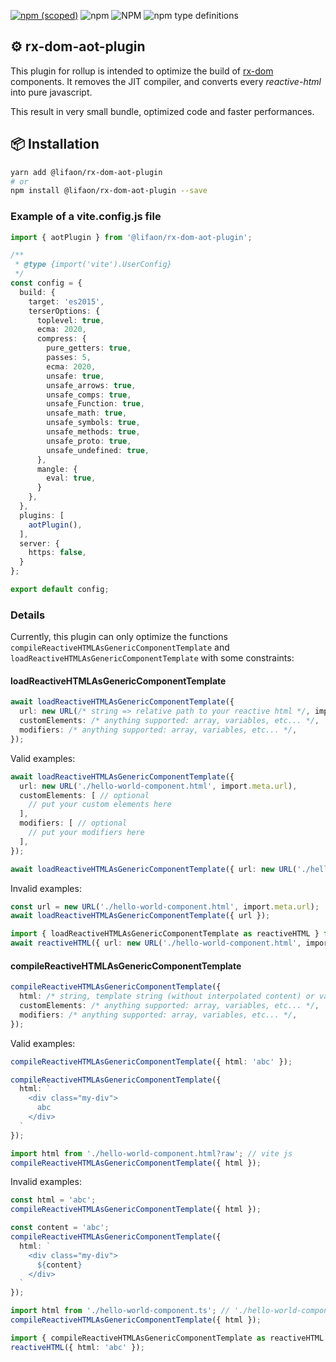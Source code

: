 [![npm (scoped)](https://img.shields.io/npm/v/@lifaon/rx-dom-aot-plugin.svg)](https://www.npmjs.com/package/@lifaon/rx-dom-aot-plugin)
![npm](https://img.shields.io/npm/dm/@lifaon/rx-dom-aot-plugin.svg)
![NPM](https://img.shields.io/npm/l/@lifaon/rx-dom-aot-plugin.svg)
![npm type definitions](https://img.shields.io/npm/types/@lifaon/rx-dom-aot-plugin.svg)

## ⚙️ rx-dom-aot-plugin ##

This plugin for rollup is intended to optimize the build of [rx-dom](https://github.com/lifaon74/rx-dom) components.
It removes the JIT compiler, and converts every *reactive-html* into pure javascript.

This result in very small bundle, optimized code and faster performances.

## 📦 Installation

```bash
yarn add @lifaon/rx-dom-aot-plugin
# or
npm install @lifaon/rx-dom-aot-plugin --save
```

### Example of a vite.config.js file


```ts
import { aotPlugin } from '@lifaon/rx-dom-aot-plugin';

/**
 * @type {import('vite').UserConfig}
 */
const config = {
  build: {
    target: 'es2015',
    terserOptions: {
      toplevel: true,
      ecma: 2020,
      compress: {
        pure_getters: true,
        passes: 5,
        ecma: 2020,
        unsafe: true,
        unsafe_arrows: true,
        unsafe_comps: true,
        unsafe_Function: true,
        unsafe_math: true,
        unsafe_symbols: true,
        unsafe_methods: true,
        unsafe_proto: true,
        unsafe_undefined: true,
      },
      mangle: {
        eval: true,
      }
    },
  },
  plugins: [
    aotPlugin(),
  ],
  server: {
    https: false,
  }
};

export default config;

```


### Details

Currently, this plugin can only optimize the functions `compileReactiveHTMLAsGenericComponentTemplate` and `loadReactiveHTMLAsGenericComponentTemplate`
with some constraints:


#### loadReactiveHTMLAsGenericComponentTemplate

```ts
await loadReactiveHTMLAsGenericComponentTemplate({
  url: new URL(/* string => relative path to your reactive html */, import.meta.url)/* .href (optional) */,
  customElements: /* anything supported: array, variables, etc... */,
  modifiers: /* anything supported: array, variables, etc... */,
});
```

Valid examples:

```ts
await loadReactiveHTMLAsGenericComponentTemplate({
  url: new URL('./hello-world-component.html', import.meta.url),
  customElements: [ // optional
    // put your custom elements here
  ],
  modifiers: [ // optional
    // put your modifiers here
  ],
});
```

```ts
await loadReactiveHTMLAsGenericComponentTemplate({ url: new URL('./hello-world-component.html', import.meta.url) });
```

Invalid examples:

```ts
const url = new URL('./hello-world-component.html', import.meta.url);
await loadReactiveHTMLAsGenericComponentTemplate({ url });
```

```ts
import { loadReactiveHTMLAsGenericComponentTemplate as reactiveHTML } from '@lifaon/rx-dom';
await reactiveHTML({ url: new URL('./hello-world-component.html', import.meta.url) });
```

#### compileReactiveHTMLAsGenericComponentTemplate

```ts
compileReactiveHTMLAsGenericComponentTemplate({
  html: /* string, template string (without interpolated content) or variable (the variabe must be a default import) */,
  customElements: /* anything supported: array, variables, etc... */,
  modifiers: /* anything supported: array, variables, etc... */,
});
```

Valid examples:

```ts
compileReactiveHTMLAsGenericComponentTemplate({ html: 'abc' });
```

```ts
compileReactiveHTMLAsGenericComponentTemplate({
  html: `
    <div class="my-div">
      abc
    </div>
  `
});
```

```ts
import html from './hello-world-component.html?raw'; // vite js
compileReactiveHTMLAsGenericComponentTemplate({ html });
```

Invalid examples:

```ts
const html = 'abc';
compileReactiveHTMLAsGenericComponentTemplate({ html });
```

```ts
const content = 'abc';
compileReactiveHTMLAsGenericComponentTemplate({
  html: `
    <div class="my-div">
      ${content}
    </div>
  `
});
```

```ts
import html from './hello-world-component.ts'; // './hello-world-component.ts' MUST contain only reactive-html
compileReactiveHTMLAsGenericComponentTemplate({ html });
```

```ts
import { compileReactiveHTMLAsGenericComponentTemplate as reactiveHTML } from '@lifaon/rx-dom';
reactiveHTML({ html: 'abc' });
```

